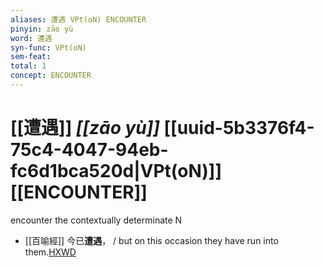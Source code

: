 ```yaml
---
aliases: 遭遇 VPt(oN) ENCOUNTER
pinyin: zāo yù
word: 遭遇
syn-func: VPt(oN)
sem-feat: 
total: 1
concept: ENCOUNTER 
---
```

# [[遭遇]] *[[zāo yù]]*  [[uuid-5b3376f4-75c4-4047-94eb-fc6d1bca520d|VPt(oN)]] [[ENCOUNTER]]
encounter the contextually determinate N
 - [[百喻經]] 今已**遭遇**， / but on this occasion they have run into them.[HXWD](https://hxwd.org/textview.html?location=KR6b0066_T_003-0551a.58)